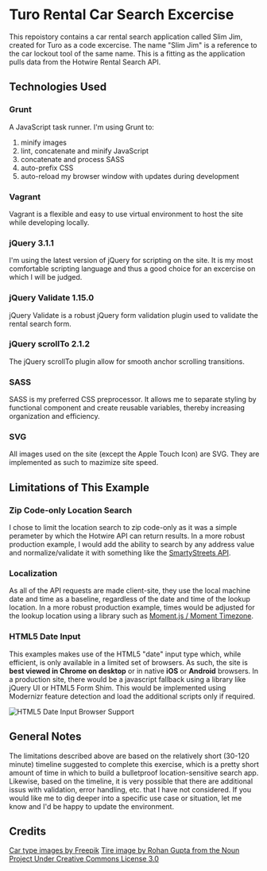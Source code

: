 # Turo Rental Car Search Excercise

This repoistory contains a car rental search application called Slim Jim, created for Turo as a code excercise. The name "Slim Jim" is a reference to the car lockout tool of the same name. This is a fitting as the application pulls data from the Hotwire Rental Search API.

## Technologies Used

### Grunt

A JavaScript task runner. I'm using Grunt to:
1.  minify images
2.  lint, concatenate and minify JavaScript
3.  concatenate and process SASS
4.  auto-prefix CSS
5.  auto-reload my browser window with updates during development

### Vagrant

Vagrant is a flexible and easy to use virtual environment to  host the site while developing locally.

### jQuery 3.1.1

I'm using the latest version of jQuery for scripting on the site. It is my most comfortable scripting language and thus a good choice for an excercise on which I will be judged.

### jQuery Validate 1.15.0

jQuery Validate  is a robust jQuery form validation plugin used to validate the rental search form.

### jQuery scrollTo 2.1.2

The jQuery scrollTo plugin allow for smooth anchor scrolling transitions.

### SASS
SASS is my preferred CSS preprocessor. It allows me to separate styling by functional component and create reusable variables, thereby increasing organization and efficiency.

### SVG
All images used on the site (except the Apple Touch Icon) are SVG. They are implemented as such to mazimize site speed.


## Limitations of This Example

### Zip Code-only Location Search
I chose to limit the location search to zip code-only as it was a simple perameter by which the Hotwire API can return results. In a more robust production example, I would add the ability to search by any address value and normalize/validate it with something like the [SmartyStreets API](https://smartystreets.com/).

### Localization
As all of the API requests are made client-site, they use the local machine date and time as a baseline, regardless of the date and time of the lookup location. In a more robust production example, times would be adjusted for the lookup location using a library such as [Moment.js / Moment Timezone](https://momentjs.com/).

### HTML5 Date Input

This examples makes use of the HTML5 "date" input type which, while efficient, is only available in a limited set of browsers. As such, the site is **best viewed in Chrome on desktop** or in native **iOS** or **Android** browsers. In a production site, there would be a javascript fallback using a library like jQuery UI or HTML5 Form Shim. This would be implemented using Modernizr feature detection and load the additional scripts only if required.

![HTML5 Date Input Browser Support](http://maniac.al/slimjim/dist/images/date-input-usage.png "HTML5 Date Input Browser Support")

## General Notes

The limitations described above are based on the relatively short (30-120 minute) timeline suggested to complete this exercise, which is a pretty short amount of time in which to build a bulletproof location-sensitive search app. Likewise, based on the timeline, it is very possible that there are additional issus with validation, error handling, etc. that I have not considered. If you would like me to dig deeper into a specific use case or situation, let me know and I'd be happy to update the environment.


## Credits
[Car type images by Freepik](http://www.freepik.com/)
[Tire image by Rohan Gupta from the Noun Project Under Creative Commons License 3.0](https://creativecommons.org/licenses/by/3.0/legalcode)
